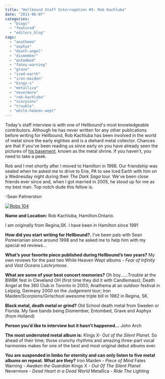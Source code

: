 ```yaml
---
title: "Hellbound Staff Interrogation #5: Rob Kachluba"
date: "2011-06-07"
categories: 
  - "blogs"
  - "featured"
  - "editors_blog"
tags: 
  - "anathema"
  - "asphyx"
  - "death-angel"
  - "dismember"
  - "entombed"
  - "fates-warning"
  - "grave"
  - "iced-earth"
  - "iron-maiden"
  - "kings-x"
  - "metallica"
  - "nevermore"
  - "rob-kachluba"
  - "scorpions"
  - "trouble"
  - "while-heaven-wept"
---
```


Today's staff interview is with one of Hellbound's most knowledgeable contributors. Although he has never written for any other publications before writing for Hellbound, Rob Kachluba has been involved in the world of metal since the early eighties and is a diehard metal collector. Chances are that if you've been reading us since early on you have already seen the pictures of [his basement](http://www.hellbound.ca/2009/11/kachluba-metal-shrine/), known as the metal shrine. If you haven't, you need to take a peek.

Rob and I met shortly after I moved to Hamilton in 1998. Our friendship was sealed when he asked me to drive to Erie, PA to see Iced Earth with him on a Wednesday night during their _The Dark Saga_ tour. We've been close friends ever since and, when I got married in 2005, he stood up for me as my best man. Top notch dude this fellow is.

\-Sean Palmerston

[![](http://www.hellbound.ca/wp-content/uploads/2011/06/Robs-104-290x217.jpg "Robs 104")](http://www.hellbound.ca/wp-content/uploads/2011/06/Robs-104.jpg)

**Name and Location:** Rob Kachluba, Hamilton.Ontario.

I am originally from Regina,SK. I have been in Hamilton since 1991

**How did you start writing for Hellbound?.** I've been pals with Sean Pomerianian since around 1998 and he asked me to help him with my special ed reviews...

**What’s your favorite piece published during Hellbound’s two years?** My own reviews for the past two While Heaven Wept albums - _Fear of Infinity_ and _Vast Oceans Lachrymose_.

**What are some of your best concert memories?** Oh boy......Trouble at the BWBK fest in Cleveland OH (first time they did it with Candlemass); Death Angel at the 360 Club in Toronto in 2003; Anathema at an outdoor festival in Leipzig, Germany 2000 on the _Judgement_ tour; Iron Maiden/Scorpions/Girlschool awesome triple bill in 1982 in Regina, SK.

**Black metal, death metal or grind?** Old School death metal from Sweden or Florida. My fave bands being Dismember, Entombed, Grave and Asphyx (from Holland)

**Person you’d like to interview but it hasn’t happened…** John Arch

**The most underrated metal album is:** KIngs X- _Out of the Silent Planet_. So ahead of their time; those crunchy rhythms and amazing three-part vocal harmonies makes for one of the best and most original debut albums ever.

**You are suspended in limbo for eternity and can only listen to five metal albums on repeat. What are they?** Iron Maiden - _Piece of Mind_ Fates Warning - _Awaken the Guardian_ Kings X - _Out Of The Silent Planet_ Nevermore - _Dead Heart in a Dead World_ Metallica - _Ride The Lighting_
